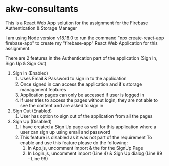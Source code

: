 # akw-consultants
This is a React Web App solution for the assignment for the Firebase Authentication &amp; Storage Manager

I am using Node version v18.18.0 to run the command "npx create-react-app firebase-app" to create my "firebase-app" React Web Application for this assignment.

There are 2 features in the Authentication part of the application (Sign In, Sign Up & Sign Out)
  1. Sign In (Enabled)
       1. Uses Email & Password to sign in to the application
       2. Once signed in can access the application and it's storage managament features
       3. Application pages can only be accessed if user is logged in
       4. If user tries to access the pages without login, they are not able to see the content and are asked to sign in
  2. Sign Out (Enabled)
       1. User has option to sign out of the application from all the pages
  3. Sign Up (Disabled)
       1. I have created a Sign Up page as well for this application where a user can sign up using email and password
       2. This feature is disabled as it was not part of the requirement
            To enable and use this feature please do the following:
            1. In App.js, uncomment import & the <Route/> for the SignUp Page
            2. In Login.js, uncomment import (Line 4) & Sign Up dialog (Line 89 - Line 99)

